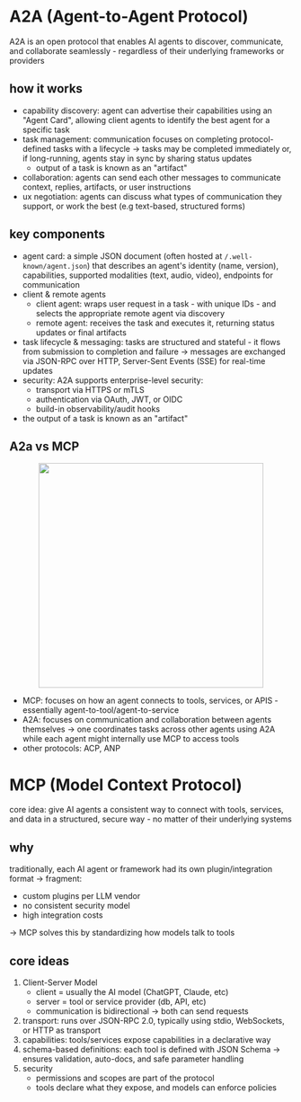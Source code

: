 # A2A (Agent-to-Agent Protocol)

A2A is an open protocol that enables AI agents to discover, communicate, and collaborate seamlessly - regardless of their underlying frameworks or providers

## how it works

- capability discovery: agent can advertise their capabilities using an "Agent Card", allowing client agents to identify the best agent for a specific task
- task management: communication focuses on completing protocol-defined tasks with a lifecycle -> tasks may be completed immediately or, if long-running, agents stay in sync by sharing status updates
    - output of a task is known as an "artifact"
- collaboration: agents can send each other messages to communicate context, replies, artifacts, or user instructions
- ux negotiation: agents can discuss what types of communication they support, or work the best (e.g text-based, structured forms)

## key components

- agent card: a simple JSON document (often hosted at `/.well-known/agent.json`) that describes an agent's identity (name, version), capabilities, supported modalities (text, audio, video), endpoints for communication
- client & remote agents
    - client agent: wraps user request in a task - with unique IDs - and selects the appropriate remote agent via discovery
    - remote agent: receives the task and executes it, returning status updates or final artifacts
- task lifecycle & messaging: tasks are structured and stateful - it flows from submission to completion and failure -> messages are exchanged via JSON-RPC over HTTP, Server-Sent Events (SSE) for real-time updates
- security: A2A supports enterprise-level security:
    - transport via HTTPS or mTLS
    - authentication via OAuth, JWT, or OIDC
    - build-in observability/audit hooks
- the output of a task is known as an "artifact"

## A2a vs MCP

<div style="display: flex; justify-content: space-around;">
    <image src="./images/complementary_protocols.png" style="height: 400px" />
</div>

- MCP: focuses on how an agent connects to tools, services, or APIS - essentially agent-to-tool/agent-to-service
- A2A: focuses on communication and collaboration between agents themselves -> one coordinates tasks across other agents using A2A while each agent might internally use MCP to access tools
- other protocols: ACP, ANP

# MCP (Model Context Protocol)

core idea: give AI agents a consistent way to connect with tools, services, and data in a structured, secure way - no matter of their underlying systems

## why

traditionally, each AI agent or framework had its own plugin/integration format -> fragment:
- custom plugins per LLM vendor
- no consistent security model
- high integration costs

-> MCP solves this by standardizing how models talk to tools

## core ideas

1. Client-Server Model
    - client = usually the AI model (ChatGPT, Claude, etc)
    - server = tool or service provider (db, API, etc)
    - communication is bidirectional -> both can send requests
2. transport: runs over JSON-RPC 2.0, typically using stdio, WebSockets, or HTTP as transport
3. capabilities: tools/services expose capabilities in a declarative way
4. schema-based definitions: each tool is defined with JSON Schema → ensures validation, auto-docs, and safe parameter handling
5. security
    - permissions and scopes are part of the protocol
    - tools declare what they expose, and models can enforce policies